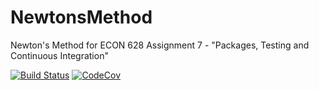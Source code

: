 # NewtonsMethod
Newton's Method for ECON 628 Assignment 7 - "Packages, Testing and Continuous Integration" 

[![Build Status](https://travis-ci.com/yywingliang/NewtonsMethod.jl.svg?branch=master)](https://travis-ci.com/yywingliang/NewtonsMethod.jl)
[![CodeCov](https://codecov.io/gh/yywingliang/NewtonsMethod.jl/branch/master/graph/badge.svg)](https://codecov.io/gh/yywingliang/NewtonsMethod.jl)
